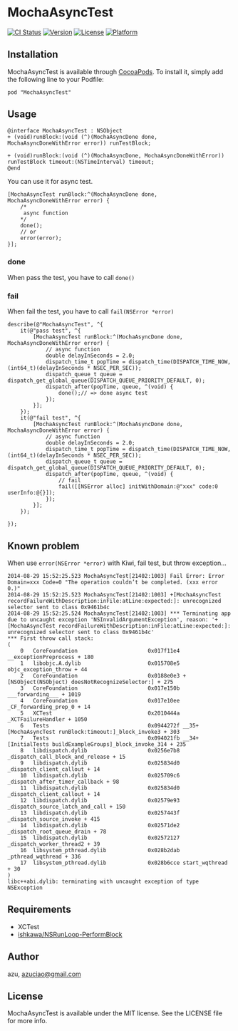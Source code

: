 # MochaAsyncTest

[![CI Status](http://img.shields.io/travis/azu/MochaAsyncTest.svg?style=flat)](https://travis-ci.org/azu/MochaAsyncTest)
[![Version](https://img.shields.io/cocoapods/v/MochaAsyncTest.svg?style=flat)](http://cocoadocs.org/docsets/MochaAsyncTest)
[![License](https://img.shields.io/cocoapods/l/MochaAsyncTest.svg?style=flat)](http://cocoadocs.org/docsets/MochaAsyncTest)
[![Platform](https://img.shields.io/cocoapods/p/MochaAsyncTest.svg?style=flat)](http://cocoadocs.org/docsets/MochaAsyncTest)


## Installation

MochaAsyncTest is available through [CocoaPods](http://cocoapods.org). To install
it, simply add the following line to your Podfile:

    pod "MochaAsyncTest"

## Usage

```objc
@interface MochaAsyncTest : NSObject
+ (void)runBlock:(void (^)(MochaAsyncDone done, MochaAsyncDoneWithError error)) runTestBlock;

+ (void)runBlock:(void (^)(MochaAsyncDone, MochaAsyncDoneWithError)) runTestBlock timeout:(NSTimeInterval) timeout;
@end
```

You can use it for async test.

```objc
[MochaAsyncTest runBlock:^(MochaAsyncDone done, MochaAsyncDoneWithError error) {
    /*
     async function
    */
    done();
    // or
    error(error);
}];
```

### done

When pass the test, you have to call `done()`

### fail

When fail the test, you have to call `fail(NSError *error)`

```objc
describe(@"MochaAsyncTest", ^{
    it(@"pass test", ^{
        [MochaAsyncTest runBlock:^(MochaAsyncDone done, MochaAsyncDoneWithError error) {
            // async function
            double delayInSeconds = 2.0;
            dispatch_time_t popTime = dispatch_time(DISPATCH_TIME_NOW, (int64_t)(delayInSeconds * NSEC_PER_SEC));
            dispatch_queue_t queue = dispatch_get_global_queue(DISPATCH_QUEUE_PRIORITY_DEFAULT, 0);
            dispatch_after(popTime, queue, ^(void) {
                done();// => done async test
            });
        }];
    });
    it(@"fail test", ^{
        [MochaAsyncTest runBlock:^(MochaAsyncDone done, MochaAsyncDoneWithError error) {
            // async function
            double delayInSeconds = 2.0;
            dispatch_time_t popTime = dispatch_time(DISPATCH_TIME_NOW, (int64_t)(delayInSeconds * NSEC_PER_SEC));
            dispatch_queue_t queue = dispatch_get_global_queue(DISPATCH_QUEUE_PRIORITY_DEFAULT, 0);
            dispatch_after(popTime, queue, ^(void) {
                // fail
                fail([[NSError alloc] initWithDomain:@"xxx" code:0 userInfo:@{}]);
            });
        }];
    });

});
```

## Known problem

When use `error(NSError *error)` with Kiwi, fail test, but throw exception...

```
2014-08-29 15:52:25.523 MochaAsyncTest[21402:1003] Fail Error: Error Domain=xxx Code=0 "The operation couldn’t be completed. (xxx error 0.)"
2014-08-29 15:52:25.523 MochaAsyncTest[21402:1003] +[MochaAsyncTest recordFailureWithDescription:inFile:atLine:expected:]: unrecognized selector sent to class 0x9461b4c
2014-08-29 15:52:25.524 MochaAsyncTest[21402:1003] *** Terminating app due to uncaught exception 'NSInvalidArgumentException', reason: '+[MochaAsyncTest recordFailureWithDescription:inFile:atLine:expected:]: unrecognized selector sent to class 0x9461b4c'
*** First throw call stack:
(
	0   CoreFoundation                      0x017f11e4 __exceptionPreprocess + 180
	1   libobjc.A.dylib                     0x015708e5 objc_exception_throw + 44
	2   CoreFoundation                      0x0188e0e3 +[NSObject(NSObject) doesNotRecognizeSelector:] + 275
	3   CoreFoundation                      0x017e150b ___forwarding___ + 1019
	4   CoreFoundation                      0x017e10ee _CF_forwarding_prep_0 + 14
	5   XCTest                              0x2010444a _XCTFailureHandler + 1050
	6   Tests                               0x0944272f __35+[MochaAsyncTest runBlock:timeout:]_block_invoke3 + 303
	7   Tests                               0x094021fb __34+[InitialTests buildExampleGroups]_block_invoke_314 + 235
	8   libdispatch.dylib                   0x0256e7b8 _dispatch_call_block_and_release + 15
	9   libdispatch.dylib                   0x025834d0 _dispatch_client_callout + 14
	10  libdispatch.dylib                   0x025709c6 _dispatch_after_timer_callback + 98
	11  libdispatch.dylib                   0x025834d0 _dispatch_client_callout + 14
	12  libdispatch.dylib                   0x02579e93 _dispatch_source_latch_and_call + 150
	13  libdispatch.dylib                   0x0257443f _dispatch_source_invoke + 415
	14  libdispatch.dylib                   0x02571de2 _dispatch_root_queue_drain + 78
	15  libdispatch.dylib                   0x02572127 _dispatch_worker_thread2 + 39
	16  libsystem_pthread.dylib             0x028b2dab _pthread_wqthread + 336
	17  libsystem_pthread.dylib             0x028b6cce start_wqthread + 30
)
libc++abi.dylib: terminating with uncaught exception of type NSException
```


## Requirements

- XCTest
- [ishkawa/NSRunLoop-PerformBlock](https://github.com/ishkawa/NSRunLoop-PerformBlock "ishkawa/NSRunLoop-PerformBlock")

## Author

azu, azuciao@gmail.com

## License

MochaAsyncTest is available under the MIT license. See the LICENSE file for more info.

